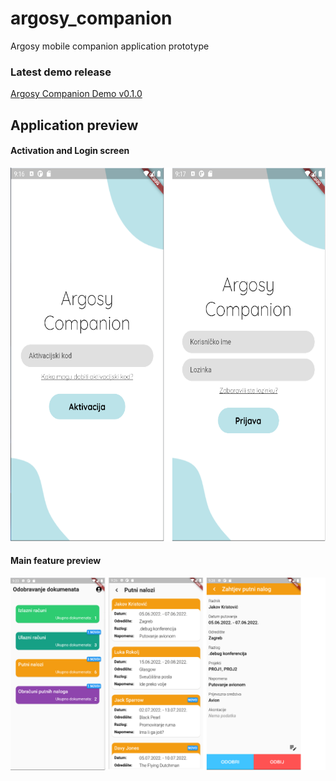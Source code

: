 # argosy_companion
 Argosy mobile companion application prototype

### Latest demo release 

[Argosy Companion Demo v0.1.0](https://github.com/TheJakov/argosy_companion/releases/tag/v0.1.0)

## Application preview

#### Activation and Login screen
<img alt="Activation and Login screens" src="https://github.com/thejakov/argosy_companion/blob/main/readme/login.png" width="600" height="598">

#### Main feature preview
<img alt="Application preview" src="https://github.com/thejakov/argosy_companion/blob/main/readme/showcase.png">
